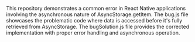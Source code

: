 This repository demonstrates a common error in React Native applications involving the asynchronous nature of AsyncStorage.getItem.  The bug.js file showcases the problematic code where data is accessed before it's fully retrieved from AsyncStorage. The bugSolution.js file provides the corrected implementation with proper error handling and asynchronous operation.